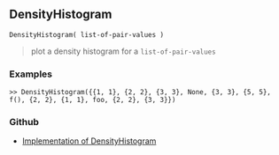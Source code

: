 ## DensityHistogram 

```
DensityHistogram( list-of-pair-values )
```

> plot a density histogram for a `list-of-pair-values`

### Examples
 
```
>> DensityHistogram({{1, 1}, {2, 2}, {3, 3}, None, {3, 3}, {5, 5}, f(), {2, 2}, {1, 1}, foo, {2, 2}, {3, 3}})
```

### Github

* [Implementation of DensityHistogram](https://github.com/axkr/symja_android_library/blob/master/symja_android_library/matheclipse-core/src/main/java/org/matheclipse/core/builtin/ManipulateFunction.java#L2003) 
